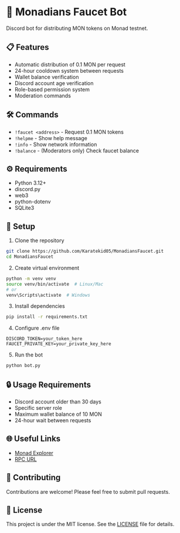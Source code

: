 # 🤖 Monadians Faucet Bot

Discord bot for distributing MON tokens on Monad testnet.

## 📋 Features

- Automatic distribution of 0.1 MON per request
- 24-hour cooldown system between requests
- Wallet balance verification
- Discord account age verification
- Role-based permission system
- Moderation commands

## 🛠️ Commands

- `!faucet <address>` - Request 0.1 MON tokens
- `!helpme` - Show help message
- `!info` - Show network information
- `!balance` - (Moderators only) Check faucet balance

## ⚙️ Requirements

- Python 3.12+
- discord.py
- web3
- python-dotenv
- SQLite3

## 🚀 Setup

1. Clone the repository
```bash
git clone https://github.com/Karatekid05/MonadiansFaucet.git
cd MonadiansFaucet
```

2. Create virtual environment
```bash
python -m venv venv
source venv/bin/activate  # Linux/Mac
# or
venv\Scripts\activate  # Windows
```

3. Install dependencies
```bash
pip install -r requirements.txt
```

4. Configure .env file
```env
DISCORD_TOKEN=your_token_here
FAUCET_PRIVATE_KEY=your_private_key_here
```

5. Run the bot
```bash
python bot.py
```

## 🔒 Usage Requirements

- Discord account older than 30 days
- Specific server role
- Maximum wallet balance of 10 MON
- 24-hour wait between requests

## 🌐 Useful Links

- [Monad Explorer](https://testnet.monadexplorer.com)
- [RPC URL](https://testnet-rpc.monad.xyz/)

## 🤝 Contributing

Contributions are welcome! Please feel free to submit pull requests.

## 📄 License

This project is under the MIT license. See the [LICENSE](LICENSE) file for details.

